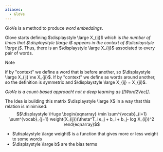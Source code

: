 ```yaml
---
aliases:
  - GloVe
---
```

GloVe is a method to produce *word embeddings*.

Glove starts defining $\displaystyle \large X_{ij}$ which is *the number of times that $\displaystyle \large i$ appears in the context of $\displaystyle \large j$*. Thus, there is an $\displaystyle \large X_{ij}$ associated to every pair of words.

>[!note]
>if by "context" we define a word that is before another, so $\displaystyle \large X_{ij} \ne X_{ji}$.
>If by "context" we define as words around another, so the definition is symmetric and  $\displaystyle \large X_{ij} = X_{ji}$.

*GloVe is a count-based approach! not a deep learning as [[Word2Vec]]*.

The Idea is building this matrix $\displaystyle \large X$ in a way that this relation is minimised:
$$\displaystyle \Huge \begin{eqnarray} 
\min 
\sum^{vocab}_{i=1}
\sum^{vocab}_{j=1}
weight(X_{ij})(\theta^T_i e_j + b_i + b_j- log X_{ij})^2
\end{eqnarray}$$
- $\displaystyle \large weight$ is a function that gives more or less weight to some words
- $\displaystyle \large b$ are the bias terms
